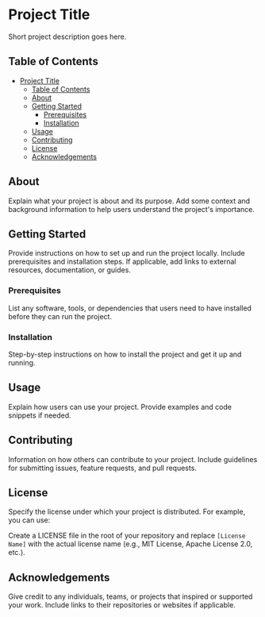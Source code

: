 # Project Title

Short project description goes here.

## Table of Contents

- [Project Title](#project-title)
  - [Table of Contents](#table-of-contents)
  - [About](#about)
  - [Getting Started](#getting-started)
    - [Prerequisites](#prerequisites)
    - [Installation](#installation)
  - [Usage](#usage)
  - [Contributing](#contributing)
  - [License](#license)
  - [Acknowledgements](#acknowledgements)

## About

Explain what your project is about and its purpose. Add some context and background information to help users understand the project's importance.

## Getting Started

Provide instructions on how to set up and run the project locally. Include prerequisites and installation steps. If applicable, add links to external resources, documentation, or guides.

### Prerequisites

List any software, tools, or dependencies that users need to have installed before they can run the project.

### Installation

Step-by-step instructions on how to install the project and get it up and running.

## Usage

Explain how users can use your project. Provide examples and code snippets if needed.

## Contributing

Information on how others can contribute to your project. Include guidelines for submitting issues, feature requests, and pull requests.

## License

Specify the license under which your project is distributed. For example, you can use:

Create a LICENSE file in the root of your repository and replace `[License Name]` with the actual license name (e.g., MIT License, Apache License 2.0, etc.).

## Acknowledgements

Give credit to any individuals, teams, or projects that inspired or supported your work. Include links to their repositories or websites if applicable.
